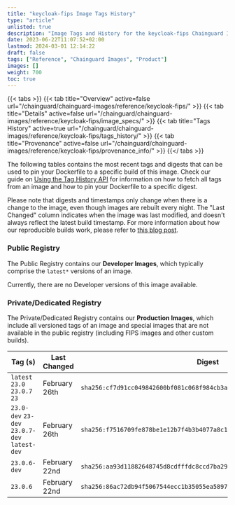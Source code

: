```yaml
---
title: "keycloak-fips Image Tags History"
type: "article"
unlisted: true
description: "Image Tags and History for the keycloak-fips Chainguard Image"
date: 2023-06-22T11:07:52+02:00
lastmod: 2024-03-01 12:14:22
draft: false
tags: ["Reference", "Chainguard Images", "Product"]
images: []
weight: 700
toc: true
---
```


{{< tabs >}}
{{< tab title="Overview" active=false url="/chainguard/chainguard-images/reference/keycloak-fips/" >}}
{{< tab title="Details" active=false url="/chainguard/chainguard-images/reference/keycloak-fips/image_specs/" >}}
{{< tab title="Tags History" active=true url="/chainguard/chainguard-images/reference/keycloak-fips/tags_history/" >}}
{{< tab title="Provenance" active=false url="/chainguard/chainguard-images/reference/keycloak-fips/provenance_info/" >}}
{{</ tabs >}}

The following tables contains the most recent tags and digests that can be used to pin your Dockerfile to a specific build of this image. Check our guide on [Using the Tag History API](/chainguard/chainguard-images/using-the-tag-history-api/) for information on how to fetch all tags from an image and how to pin your Dockerfile to a specific digest.

Please note that digests and timestamps only change when there is a change to the image, even though images are rebuilt every night. The "Last Changed" column indicates when the image was last modified, and doesn't always reflect the latest build timestamp. For more information about how our reproducible builds work, please refer to [this blog post](https://www.chainguard.dev/unchained/reproducing-chainguards-reproducible-image-builds).

### Public Registry
The Public Registry contains our **Developer Images**, which typically comprise the `latest*` versions of an image.

Currently, there are no Developer versions of this image available.

### Private/Dedicated Registry
The Private/Dedicated Registry contains our **Production Images**, which include all versioned tags of an image and special images that are not available in the public registry (including FIPS images and other custom builds).

| Tag (s)                                        | Last Changed  | Digest                                                                    |
|------------------------------------------------|---------------|---------------------------------------------------------------------------|
|  `latest` `23.0` `23.0.7` `23`                 | February 26th | `sha256:cf7d91cc049842600bf081c068f984cb3ad27071dff9e9949a38872578e92bf0` |
|  `23.0-dev` `23-dev` `23.0.7-dev` `latest-dev` | February 26th | `sha256:f7516709fe878be1e12b7f4b3b4077a8c10b4bf29bccb8e6f47db47ece5176ed` |
|  `23.0.6-dev`                                  | February 22nd | `sha256:aa93d11882648745d8cdfffdc8ccd7ba297b52eb7012d93c6c26af839bbb4c26` |
|  `23.0.6`                                      | February 22nd | `sha256:86ac72db94f5067544ecc1b35055ea58975a6386e532284baa8d293cd0ae7744` |

